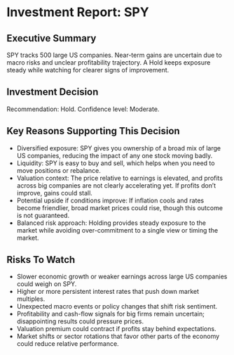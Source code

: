 # Investment Report: SPY
## Executive Summary
SPY tracks 500 large US companies. Near-term gains are uncertain due to macro risks and unclear profitability trajectory. A Hold keeps exposure steady while watching for clearer signs of improvement.

## Investment Decision
Recommendation: Hold. Confidence level: Moderate.

## Key Reasons Supporting This Decision
- Diversified exposure: SPY gives you ownership of a broad mix of large US companies, reducing the impact of any one stock moving badly.
- Liquidity: SPY is easy to buy and sell, which helps when you need to move positions or rebalance.
- Valuation context: The price relative to earnings is elevated, and profits across big companies are not clearly accelerating yet. If profits don’t improve, gains could stall.
- Potential upside if conditions improve: If inflation cools and rates become friendlier, broad market prices could rise, though this outcome is not guaranteed.
- Balanced risk approach: Holding provides steady exposure to the market while avoiding over-commitment to a single view or timing the market.

## Risks To Watch
- Slower economic growth or weaker earnings across large US companies could weigh on SPY.
- Higher or more persistent interest rates that push down market multiples.
- Unexpected macro events or policy changes that shift risk sentiment.
- Profitability and cash-flow signals for big firms remain uncertain; disappointing results could pressure prices.
- Valuation premium could contract if profits stay behind expectations.
- Market shifts or sector rotations that favor other parts of the economy could reduce relative performance.
